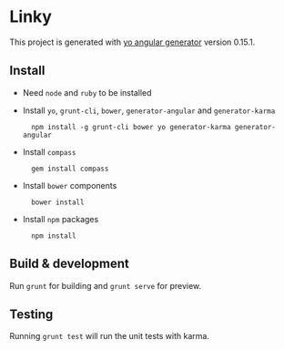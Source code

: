 # Linky

This project is generated with [yo angular generator](https://github.com/yeoman/generator-angular)
version 0.15.1.

## Install
- Need `node` and `ruby` to be installed
- Install `yo`, `grunt-cli`, `bower`, `generator-angular` and `generator-karma`
		
		npm install -g grunt-cli bower yo generator-karma generator-angular

- Install `compass`
		
		gem install compass

- Install `bower` components

		bower install
- Install `npm` packages

		npm install

## Build & development

Run `grunt` for building and `grunt serve` for preview.

## Testing

Running `grunt test` will run the unit tests with karma.
